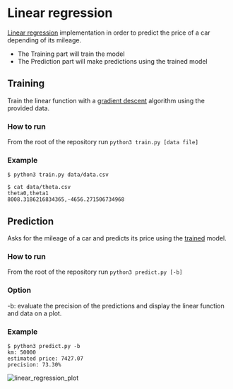 # Linear regression
[Linear regression](https://en.wikipedia.org/wiki/Linear_regression) implementation in order to predict the price of a car depending of its mileage.

- The Training part will train the model
- The Prediction part will make predictions using the trained model

## Training
Train the linear function with a [gradient descent](https://en.wikipedia.org/wiki/Gradient_descent) algorithm using the provided data.

### How to run
From the root of the repository run `python3 train.py [data file]`

### Example
```
$ python3 train.py data/data.csv

$ cat data/theta.csv
theta0,theta1
8008.3186216834365,-4656.271506734968
```

## Prediction
Asks for the mileage of a car and predicts its price using the [trained](#Training) model.

### How to run
From the root of the repository run `python3 predict.py [-b]`

### Option
-b: evaluate the precision of the predictions and display the linear function and data on a plot.

### Example
```
$ python3 predict.py -b
km: 50000
estimated price: 7427.07
precision: 73.30%
```

![linear_regression_plot](https://github.com/Git-Math/linear_regression/assets/11985913/cf1251e5-545b-45d6-9b8d-2bb65fa31db1)
